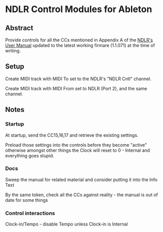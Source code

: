 # NDLR Control Modules for Ableton

## Abstract

Provide controls for all the CCs mentioned in Appendix A of the [NDLR's User
Manual](https://conductivelabs.com/wp-content/uploads/2020/02/The-NDLR-User-Manual-v1.7.pdf) updated to the latest working firmare (1.1.071) at the time of writing.

## Setup

Create MIDI track with MIDI To set to the NDLR's "NDLR Cntl" channel.

Create MIDI track with MIDI From set to NDLR (Port 2), and the same channel.

## Notes

### Startup

At startup, send the CC15,16,17 and retrieve the existing settings.

Preload those settings into the controls before they become "active" otherwise
amongst other things the Clock will reset to 0 - Internal and everything goes
stupid.

### Docs

Sweep the manual for related material and consider putting it into the Info Text

By the same token, check all the CCs against reality - the manual is out of date
for some things

### Control interactions

Clock-in/Tempo - disable Tempo unless Clock-in is Internal

